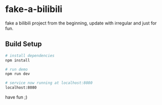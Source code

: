 # fake-a-bilibili
fake a bilibili project from the beginning, update with irregular and just for fun.


## Build Setup

``` bash
# install dependencies
npm install

# run demo
npm run dev

# service now running at localhost:8080
localhost:8080
```

have fun ;)
